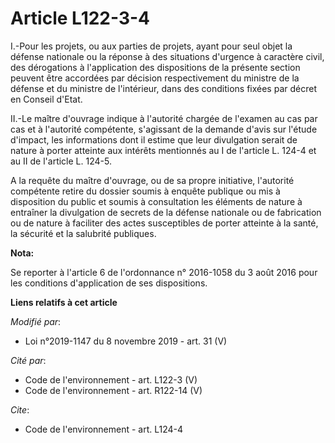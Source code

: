 # Article L122-3-4

I.-Pour les projets, ou aux parties de projets, ayant pour seul objet la défense nationale ou la réponse à des situations
d'urgence à caractère civil, des dérogations à l'application des dispositions de la présente section peuvent être accordées
par décision respectivement du ministre de la défense et du ministre de l'intérieur, dans des conditions fixées par décret en
Conseil d'Etat.

II.-Le maître d'ouvrage indique à l'autorité chargée de l'examen au cas par cas et à l'autorité compétente, s'agissant de la
demande d'avis sur l'étude d'impact, les informations dont il estime que leur divulgation serait de nature à porter atteinte
aux intérêts mentionnés au I de l'article L. 124-4 et au II de l'article L. 124-5.

A la requête du maître d'ouvrage, ou de sa propre initiative, l'autorité compétente retire du dossier soumis à enquête
publique ou mis à disposition du public et soumis à consultation les éléments de nature à entraîner la divulgation de secrets
de la défense nationale ou de fabrication ou de nature à faciliter des actes susceptibles de porter atteinte à la santé, la
sécurité et la salubrité publiques.

**Nota:**

Se reporter à l'article 6 de l'ordonnance n° 2016-1058 du 3 août 2016 pour les conditions d'application de ses dispositions.

**Liens relatifs à cet article**

_Modifié par_:

  - Loi n°2019-1147 du 8 novembre 2019 - art. 31 (V)

_Cité par_:

  - Code de l'environnement - art. L122-3 (V)
  - Code de l'environnement - art. R122-14 (V)

_Cite_:

  - Code de l'environnement - art. L124-4
